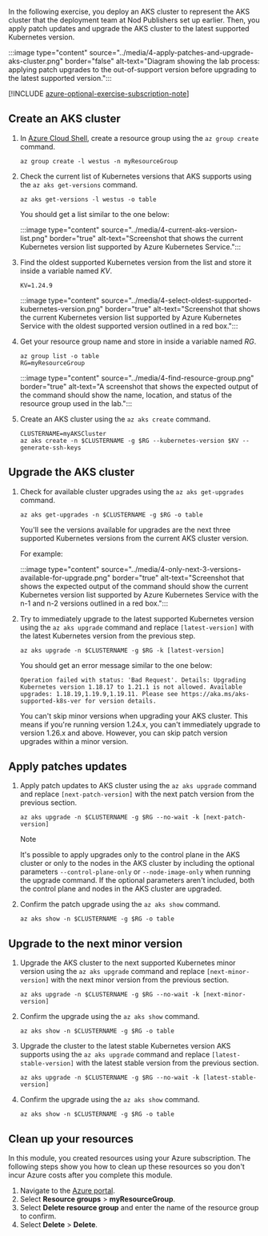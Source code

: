 In the following exercise, you deploy an AKS cluster to represent the AKS cluster that the deployment team at Nod Publishers set up earlier. Then, you apply patch updates and upgrade the AKS cluster to the latest supported Kubernetes version.

 :::image type="content" source="../media/4-apply-patches-and-upgrade-aks-cluster.png" border="false" alt-text="Diagram showing the lab process: applying patch upgrades to the out-of-support version before upgrading to the latest supported version.":::

[!INCLUDE [azure-optional-exercise-subscription-note](../../../includes/azure-optional-exercise-subscription-note.md)]

## Create an AKS cluster

1. In [Azure Cloud Shell](https://shell.azure.com), create a resource group using the `az group create` command.

    ```azurecli-interactive
    az group create -l westus -n myResourceGroup
    ```

2. Check the current list of Kubernetes versions that AKS supports using the `az aks get-versions` command.

    ```azurecli-interactive
    az aks get-versions -l westus -o table
    ```

    You should get a list similar to the one below:

     :::image type="content" source="../media/4-current-aks-version-list.png" border="true" alt-text="Screenshot that shows the current Kubernetes version list supported by Azure Kubernetes Service.":::

3. Find the oldest supported Kubernetes version from the list and store it inside a variable named *KV*.

    ```azurecli-interactive
    KV=1.24.9
    ```

     :::image type="content" source="../media/4-select-oldest-supported-kubernetes-version.png" border="true" alt-text="Screenshot that shows the current Kubernetes version list supported by Azure Kubernetes Service with the oldest supported version outlined in a red box.":::

4. Get your resource group name and store in inside a variable named *RG*.

    ```azurecli-interactive
    az group list -o table 
    RG=myResourceGroup
    ```

     :::image type="content" source="../media/4-find-resource-group.png" border="true" alt-text="A screenshot that shows the expected output of the command should show the name, location, and status of the resource group used in the lab.":::

5. Create an AKS cluster using the `az aks create` command.

    ```azurecli-interactive
    CLUSTERNAME=myAKSCluster
    az aks create -n $CLUSTERNAME -g $RG --kubernetes-version $KV --generate-ssh-keys
    ```

## Upgrade the AKS cluster

1. Check for available cluster upgrades using the `az aks get-upgrades` command.

    ```azurecli-interactive
    az aks get-upgrades -n $CLUSTERNAME -g $RG -o table
    ```

    You'll see the versions available for upgrades are the next three supported Kubernetes versions from the current AKS cluster version.

    For example:

     :::image type="content" source="../media/4-only-next-3-versions-available-for-upgrade.png" border="true" alt-text="Screenshot that shows the expected output of the command should show the current Kubernetes version list supported by Azure Kubernetes Service with the n-1 and n-2 versions outlined in a red box.":::

2. Try to immediately upgrade to the latest supported Kubernetes version using the `az aks upgrade` command and replace `[latest-version]` with the latest Kubernetes version from the previous step.

    ```azurecli-interactive
    az aks upgrade -n $CLUSTERNAME -g $RG -k [latest-version]
    ```

    You should get an error message similar to the one below:

    ```output
    Operation failed with status: 'Bad Request'. Details: Upgrading Kubernetes version 1.18.17 to 1.21.1 is not allowed. Available upgrades: 1.18.19,1.19.9,1.19.11. Please see https://aka.ms/aks-supported-k8s-ver for version details.
    ```

    You can't skip minor versions when upgrading your AKS cluster. This means if you're running version 1.24.x, you can't immediately upgrade to version 1.26.x and above. However, you can skip patch version upgrades within a minor version.

## Apply patches updates

1. Apply patch updates to AKS cluster using the `az aks upgrade` command and replace `[next-patch-version]` with the next patch version from the previous section.

    ```azurecli-interactive
    az aks upgrade -n $CLUSTERNAME -g $RG --no-wait -k [next-patch-version]
    ```

    > [!NOTE]
    > It's possible to apply upgrades only to the control plane in the AKS cluster or only to the nodes in the AKS cluster by including the optional parameters `--control-plane-only` or `--node-image-only` when running the upgrade command. If the optional parameters aren't included, both the control plane and nodes in the AKS cluster are upgraded.

2. Confirm the patch upgrade using the `az aks show` command.

    ```azurecli-interactive
    az aks show -n $CLUSTERNAME -g $RG -o table
    ```

## Upgrade to the next minor version

1. Upgrade the AKS cluster to the next supported Kubernetes minor version using the `az aks upgrade` command and replace `[next-minor-version]` with the next minor version from the previous section.

    ```azurecli-interactive
    az aks upgrade -n $CLUSTERNAME -g $RG --no-wait -k [next-minor-version]
    ```

2. Confirm the upgrade using the `az aks show` command.

    ```azurecli-interactive
    az aks show -n $CLUSTERNAME -g $RG -o table
    ```

3. Upgrade the cluster to the latest stable Kubernetes version AKS supports using the `az aks upgrade` command and replace `[latest-stable-version]` with the latest stable version from the previous section.

    ```azurecli-interactive
    az aks upgrade -n $CLUSTERNAME -g $RG --no-wait -k [latest-stable-version]
    ```

4. Confirm the upgrade using the `az aks show` command.

    ```azurecli-interactive
    az aks show -n $CLUSTERNAME -g $RG -o table
    ```

## Clean up your resources

In this module, you created resources using your Azure subscription. The following steps show you how to clean up these resources so you don't incur Azure costs after you complete this module.

1. Navigate to the [Azure portal](https://portal.azure.com?azure-portal=true).
2. Select **Resource groups** > **myResourceGroup**.
3. Select **Delete resource group** and enter the name of the resource group to confirm.
4. Select **Delete** > **Delete**.
